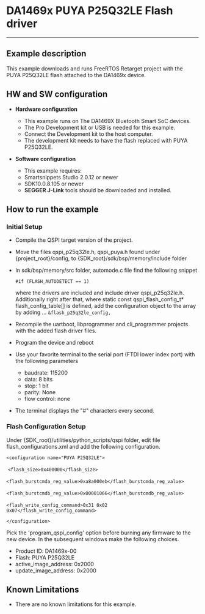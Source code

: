 # DA1469x PUYA P25Q32LE Flash driver

______________________________________________________________________

## Example description

This example downloads and runs FreeRTOS Retarget project with the PUYA P25Q32LE flash attached to the
DA1469x device.

## HW and SW configuration

- **Hardware configuration**

  - This example runs on The DA1469X Bluetooth Smart SoC devices.
  - The Pro Development kit or USB is needed for this example.
  - Connect the Development kit to the host computer.
  - The development kit needs to have the flash replaced with PUYA P25Q32LE.

- **Software configuration**

  - This example requires:

  * Smartsnippets Studio 2.0.12 or newer
  * SDK10.0.8.105 or newer

  - **SEGGER J-Link** tools should be downloaded and installed.

## How to run the example

### Initial Setup

- Compile the QSPI target version of the project.

- Move the files qspi_p25q32le.h, qspi_puya.h found under {project_root}/config, to {SDK_root}/sdk/bsp/memory/include folder

- In sdk/bsp/memory/src folder, automode.c file find the following snippet

  `#if (FLASH_AUTODETECT == 1)`

  where the drivers are included and include driver qspi_p25q32le.h.
  Additionally right after that, where static const qspi_flash_config_t\* flash_config_table\[\] is defined, add the configuration object to the array by adding ...
  `&flash_p25q32le_config,`

- Recompile the uartboot, libprogrammer and cli_programmer projects with the added flash driver files.

- Program the device and reboot

- Use your favorite terminal to the serial port (FTDI lower index port) with the following parameters

  - baudrate: 115200
  - data: 8 bits
  - stop: 1 bit
  - parity: None
  - flow  control: none

- The terminal displays the "#" characters every second.

### Flash Configuration Setup

Under {SDK_root}/utilities/python_scripts/qspi folder, edit file flash_configurations.xml and add the following configuration.

`<configuration name="PUYA P25Q32LE">`

​			`<flash_size>0x400000</flash_size>`

​			`<flash_burstcmda_reg_value>0xa8a000eb</flash_burstcmda_reg_value>`

​			`<flash_burstcmdb_reg_value>0x00001066</flash_burstcmdb_reg_value>`

​			`<flash_write_config_command>0x31 0x02 0x07</flash_write_config_command>`

`</configuration>`

Pick the 'program_qspi_config' option before burning any firmware to the new device. In the subsequent windows make the following choices.

- Product ID: 					      DA1469x-00
- Flash:           					      PUYA P25Q32LE
- active_image_address:       0x2000
- update_image_address:     0x2000

## Known Limitations

- There are no known limitations for this example.
